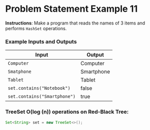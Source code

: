 # Problem Statement Example 11

**Instructions**: Make a program that reads the names of 3 items and performs `HashSet` operations.

### Example Inputs and Outputs

| **Input**                    | **Output** |
|------------------------------|------------|
| `Computer`                   | Computer   |
| `Smatphone`                  | Smartphone |
| `Tablet`                     | Tablet     |   
| `set.contains("Notebook")`   | false      |
| `set.contains("Smartphone")` | true       |

### TreeSet O(log (n)) operations on Red-Black Tree:

```java
Set<String> set = new TreeSet<>();
```